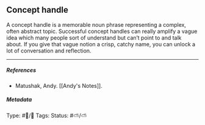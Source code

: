 ## Concept handle  # 

A concept handle is a memorable noun phrase representing a complex, often abstract topic. Successful concept handles can really amplify a vague idea which many people sort of understand but can’t point to and talk about. If you give that vague notion a crisp, catchy name, you can unlock a lot of conversation and reflection.

___

##### References

- Matushak, Andy. [[Andy's Notes]].

##### Metadata

Type: #🔵/🔵 
Tags: 
Status: #⛅️/⛅️ 